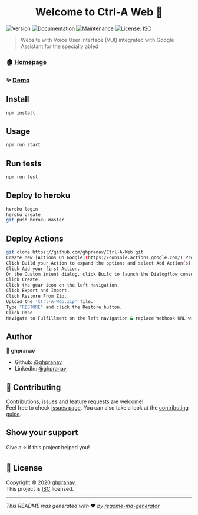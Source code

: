 <h1 align="center">Welcome to Ctrl-A Web 👋</h1>
<p>
  <img alt="Version" src="https://img.shields.io/badge/version-1.0.0-blue.svg?cacheSeconds=2592000" />
  <a href="https://github.com/ghpranav/Ctrl-A-Web#readme" target="_blank">
    <img alt="Documentation" src="https://img.shields.io/badge/documentation-yes-brightgreen.svg" />
  </a>
  <a href="https://github.com/ghpranav/Ctrl-A-Web/graphs/commit-activity" target="_blank">
    <img alt="Maintenance" src="https://img.shields.io/badge/Maintained%3F-yes-green.svg" />
  </a>
  <a href="https://github.com/ghpranav/Ctrl-A-Web/blob/master/LICENSE" target="_blank">
    <img alt="License: ISC" src="https://img.shields.io/github/license/ghpranav/Ctrl-A Web" />
  </a>
</p>

> Website with Voice User Interface (VUI) integrated with Google Assistant for the specially abled

### 🏠 [Homepage](https://github.com/ghpranav/Ctrl-A-Web#readme)

### ✨ [Demo](https://ctrl-a-web.herokuapp.com/)

## Install

```sh
npm install
```

## Usage

```sh
npm run start
```

## Run tests

```sh
npm run test
```

## Deploy to heroku

```sh
heroku login
heroku create
git push heroku master
```

## Deploy Actions

```sh
git clone https://github.com/ghpranav/Ctrl-A-Web.git
Create new [Actions On Google](https://console.actions.google.com/) Project
Click Build your Action to expand the options and select Add Action(s).
Click Add your first Action.
On the Custom intent dialog, click Build to launch the Dialogflow console.
Click Create.
Click the gear icon on the left navigation.
Click Export and Import.
Click Restore From Zip.
Upload the 'Ctrl-A-Web.zip' file.
Type "RESTORE" and click the Restore button.
Click Done.
Navigate to Fulfillment on the left navigation & replace Webhook URL with your hosted /actions endpoint
```

## Author

👤 **ghpranav**

- Github: [@ghpranav](https://github.com/ghpranav)
- LinkedIn: [@ghpranav](https://linkedin.com/in/ghpranav)

## 🤝 Contributing

Contributions, issues and feature requests are welcome!<br />Feel free to check [issues page](https://github.com/ghpranav/Ctrl-A-Web/issues). You can also take a look at the [contributing guide](https://github.com/ghpranav/Ctrl-A-Web/blob/master/CONTRIBUTING.md).

## Show your support

Give a ⭐️ if this project helped you!

## 📝 License

Copyright © 2020 [ghpranav](https://github.com/ghpranav).<br />
This project is [ISC](https://github.com/ghpranav/Ctrl-A-Web/blob/master/LICENSE) licensed.

---

_This README was generated with ❤️ by [readme-md-generator](https://github.com/kefranabg/readme-md-generator)_
